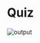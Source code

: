 # Quiz

![output](https://user-images.githubusercontent.com/62066743/85106296-97e51f00-b229-11ea-9d8b-8fecc498ba81.gif)
